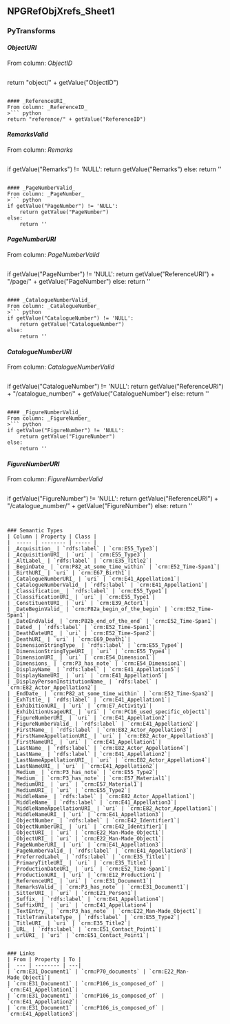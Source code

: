 ## NPGRefObjXrefs_Sheet1

### PyTransforms
#### _ObjectURI_
From column: _ObjectID_
>``` python
return "object/" + getValue("ObjectID")
```

#### _ReferenceURI_
From column: _ReferenceID_
>``` python
return "reference/" + getValue("ReferenceID")
```

#### _RemarksValid_
From column: _Remarks_
>``` python
if getValue("Remarks") != 'NULL':
    return getValue("Remarks")
else:
    return ''
```

#### _PageNumberValid_
From column: _PageNumber_
>``` python
if getValue("PageNumber") != 'NULL':
    return getValue("PageNumber")
else:
    return ''
```

#### _PageNumberURI_
From column: _PageNumberValid_
>``` python
if getValue("PageNumber") != 'NULL':
    return getValue("ReferenceURI") + "/page/" + getValue("PageNumber")
else:
    return ''
```

#### _CatalogueNumberValid_
From column: _CatalogueNumber_
>``` python
if getValue("CatalogueNumber") != 'NULL':
    return getValue("CatalogueNumber")
else:
    return ''
```

#### _CatalogueNumberURI_
From column: _CatalogueNumberValid_
>``` python
if getValue("CatalogueNumber") != 'NULL':
    return getValue("ReferenceURI") + "/catalogue_number/" + getValue("CatalogueNumber")
else:
    return ''
```

#### _FigureNumberValid_
From column: _FigureNumber_
>``` python
if getValue("FigureNumber") != 'NULL':
    return getValue("FigureNumber")
else:
    return ''
```

#### _FigureNumberURI_
From column: _FigureNumberValid_
>``` python
if getValue("FigureNumber") != 'NULL':
    return getValue("ReferenceURI") + "/catalogue_number/" + getValue("FigureNumber")
else:
    return ''
```


### Semantic Types
| Column | Property | Class |
|  ----- | -------- | ----- |
| _Acquisition_ | `rdfs:label` | `crm:E55_Type3`|
| _AcquisitionURI_ | `uri` | `crm:E55_Type3`|
| _AltLabel_ | `rdfs:label` | `crm:E35_Title2`|
| _BeginDate_ | `crm:P82_at_some_time_within` | `crm:E52_Time-Span1`|
| _BirthURI_ | `uri` | `crm:E67_Birth1`|
| _CatalogueNumberURI_ | `uri` | `crm:E41_Appellation1`|
| _CatalogueNumberValid_ | `rdfs:label` | `crm:E41_Appellation1`|
| _Classification_ | `rdfs:label` | `crm:E55_Type1`|
| _ClassificationURI_ | `uri` | `crm:E55_Type1`|
| _ConstituentURI_ | `uri` | `crm:E39_Actor1`|
| _DateBeginValid_ | `crm:P82a_begin_of_the_begin` | `crm:E52_Time-Span1`|
| _DateEndValid_ | `crm:P82b_end_of_the_end` | `crm:E52_Time-Span1`|
| _Dated_ | `rdfs:label` | `crm:E52_Time-Span1`|
| _DeathDateURI_ | `uri` | `crm:E52_Time-Span2`|
| _DeathURI_ | `uri` | `crm:E69_Death1`|
| _DimensionStringType_ | `rdfs:label` | `crm:E55_Type4`|
| _DimensionStringTypeURI_ | `uri` | `crm:E55_Type4`|
| _DimensionURI_ | `uri` | `crm:E54_Dimension1`|
| _Dimensions_ | `crm:P3_has_note` | `crm:E54_Dimension1`|
| _DisplayName_ | `rdfs:label` | `crm:E41_Appellation5`|
| _DisplayNameURI_ | `uri` | `crm:E41_Appellation5`|
| _DisplayPersonInstitutionName_ | `rdfs:label` | `crm:E82_Actor_Appellation2`|
| _EndDate_ | `crm:P82_at_some_time_within` | `crm:E52_Time-Span2`|
| _ExhTitle_ | `rdfs:label` | `crm:E41_Appellation1`|
| _ExhibitionURI_ | `uri` | `crm:E7_Activity1`|
| _ExhibitionUsageURI_ | `uri` | `crm:PC16_used_specific_object1`|
| _FigureNumberURI_ | `uri` | `crm:E41_Appellation2`|
| _FigureNumberValid_ | `rdfs:label` | `crm:E41_Appellation2`|
| _FirstName_ | `rdfs:label` | `crm:E82_Actor_Appellation3`|
| _FirstNameAppellationURI_ | `uri` | `crm:E82_Actor_Appellation3`|
| _FirstNameURI_ | `uri` | `crm:E41_Appellation1`|
| _LastName_ | `rdfs:label` | `crm:E82_Actor_Appellation4`|
| _LastName_ | `rdfs:label` | `crm:E41_Appellation2`|
| _LastNameAppellationURI_ | `uri` | `crm:E82_Actor_Appellation4`|
| _LastNameURI_ | `uri` | `crm:E41_Appellation2`|
| _Medium_ | `crm:P3_has_note` | `crm:E55_Type2`|
| _Medium_ | `crm:P3_has_note` | `crm:E57_Material1`|
| _MediumURI_ | `uri` | `crm:E57_Material1`|
| _MediumURI_ | `uri` | `crm:E55_Type2`|
| _MiddleName_ | `rdfs:label` | `crm:E82_Actor_Appellation1`|
| _MiddleName_ | `rdfs:label` | `crm:E41_Appellation3`|
| _MiddleNameAppellationURI_ | `uri` | `crm:E82_Actor_Appellation1`|
| _MiddleNameURI_ | `uri` | `crm:E41_Appellation3`|
| _ObjectNumber_ | `rdfs:label` | `crm:E42_Identifier1`|
| _ObjectNumberURI_ | `uri` | `crm:E42_Identifier1`|
| _ObjectURI_ | `uri` | `crm:E22_Man-Made_Object1`|
| _ObjectURI_ | `uri` | `crm:E22_Man-Made_Object1`|
| _PageNumberURI_ | `uri` | `crm:E41_Appellation3`|
| _PageNumberValid_ | `rdfs:label` | `crm:E41_Appellation3`|
| _PreferredLabel_ | `rdfs:label` | `crm:E35_Title1`|
| _PrimaryTitleURI_ | `uri` | `crm:E35_Title1`|
| _ProductionDateURI_ | `uri` | `crm:E52_Time-Span1`|
| _ProductionURI_ | `uri` | `crm:E12_Production1`|
| _ReferenceURI_ | `uri` | `crm:E31_Document1`|
| _RemarksValid_ | `crm:P3_has_note` | `crm:E31_Document1`|
| _SitterURI_ | `uri` | `crm:E21_Person1`|
| _Suffix_ | `rdfs:label` | `crm:E41_Appellation4`|
| _SuffixURI_ | `uri` | `crm:E41_Appellation4`|
| _TextEntry_ | `crm:P3_has_note` | `crm:E22_Man-Made_Object1`|
| _TitleTranslateType_ | `rdfs:label` | `crm:E55_Type2`|
| _TitleURI_ | `uri` | `crm:E35_Title2`|
| _URL_ | `rdfs:label` | `crm:E51_Contact_Point1`|
| _urlURI_ | `uri` | `crm:E51_Contact_Point1`|


### Links
| From | Property | To |
|  --- | -------- | ---|
| `crm:E31_Document1` | `crm:P70_documents` | `crm:E22_Man-Made_Object1`|
| `crm:E31_Document1` | `crm:P106_is_composed_of` | `crm:E41_Appellation1`|
| `crm:E31_Document1` | `crm:P106_is_composed_of` | `crm:E41_Appellation2`|
| `crm:E31_Document1` | `crm:P106_is_composed_of` | `crm:E41_Appellation3`|
